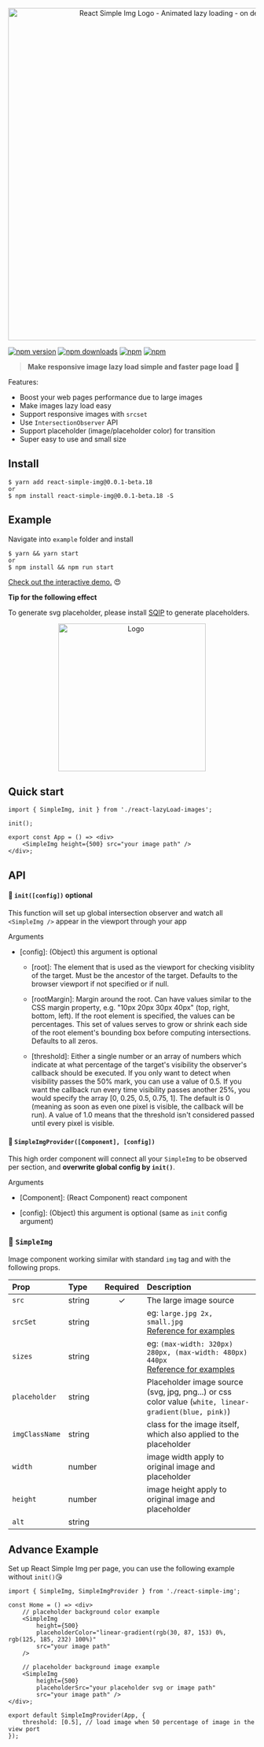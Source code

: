 <p align="center">
    <img width="675" src="https://raw.githubusercontent.com/bluebill1049/react-simple-img/master/example/src/logo.png" alt="React Simple Img Logo - Animated lazy loading - on demand" />
</p>

[![npm version](https://img.shields.io/npm/v/react-simple-img.svg?style=flat-square)](https://www.npmjs.com/package/react-simple-img)
[![npm downloads](https://img.shields.io/npm/dm/react-simple-img.svg?style=flat-square)](https://www.npmjs.com/package/react-simple-img)
[![npm](https://img.shields.io/npm/dt/react-simple-img.svg?style=flat-square)](https://www.npmjs.com/package/react-simple-img)
[![npm](https://img.shields.io/npm/l/react-simple-img.svg?style=flat-square)](https://www.npmjs.com/package/react-lazyload-image)

> **Make responsive image lazy load simple and faster page load** :clap:

Features:

* Boost your web pages performance due to large images
* Make images lazy load easy
* Support responsive images with `srcset`
* Use `IntersectionObserver` API
* Support placeholder (image/placeholder color) for transition
* Super easy to use and small size

## Install

    $ yarn add react-simple-img@0.0.1-beta.18
    or
    $ npm install react-simple-img@0.0.1-beta.18 -S

## Example

Navigate into `example` folder and install

    $ yarn && yarn start
    or
    $ npm install && npm run start

<a href="https://react-simple-img.herokuapp.com/" target="_blank">Check out the interactive demo.</a> 😍

**Tip for the following effect**

To generate svg placeholder, please install [SQIP](https://github.com/technopagan/sqip/) to generate placeholders.

<p align="center">
    <a href="https://react-simple-img.herokuapp.com/" target="_blank">
        <img width="300" src="https://raw.githubusercontent.com/bluebill1049/react-simple-img/master/example/src/example.gif" alt="Logo" />
    </a>
</p>

## Quick start

    import { SimpleImg, init } from './react-lazyLoad-images';

    init();

    export const App = () => <div>
        <SimpleImg height={500} src="your image path" />
    </div>;

## API

#### 🔗 `init([config])` optional

This function will set up global intersection observer and watch all `<SimpleImg />` appear in the viewport through your
app

Arguments

* [config]: (Object) this argument is optional


     - [root]: The element that is used as the viewport for checking
       visiblity of the target. Must be the ancestor of the target. Defaults
       to the browser viewport if not specified or if null.

     - [rootMargin]: Margin around the root. Can have values similar to the
       CSS margin property, e.g. "10px 20px 30px 40px" (top, right, bottom,
       left). If the root element is specified, the values can be
       percentages. This set of values serves to grow or shrink each side of
       the root element's bounding box before computing intersections.
       Defaults to all zeros.

     - [threshold]: Either a single number or an array of numbers which
       indicate at what percentage of the target's visibility the observer's
       callback should be executed. If you only want to detect when
       visibility passes the 50% mark, you can use a value of 0.5. If you
       want the callback run every time visibility passes another 25%, you
       would specify the array [0, 0.25, 0.5, 0.75, 1]. The default is 0
       (meaning as soon as even one pixel is visible, the callback will be
       run). A value of 1.0 means that the threshold isn't considered passed
       until every pixel is visible.

#### 🔗 `SimpleImgProvider([Component], [config])`

This high order component will connect all your `SimpleImg` to be observed per section, and **overwrite global config by
`init()`**.

Arguments

* [Component]: (React Component) react component

* [config]: (Object) this argument is optional (same as `init` config argument)

### 🔗 `SimpleImg`

Image component working similar with standard `img` tag and with the following props.

| Prop           | Type   | Required | Description                                                                                                                                                                                                        |
| :------------- | :----- | :------: | :----------------------------------------------------------------------------------------------------------------------------------------------------------------------------------------------------------------- |
| `src`          | string |    ✓     | The large image source                                                                                                                                                                                             |
| `srcSet`       | string |          | eg: `large.jpg 2x, small.jpg` <br /><a href="https://developer.mozilla.org/en-US/docs/Learn/HTML/Multimedia_and_embedding/Responsive_images" target="_blank">Reference for examples</a>                            |
| `sizes`        | string |          | eg: `(max-width: 320px) 280px, (max-width: 480px) 440px` <br /><a href="https://developer.mozilla.org/en-US/docs/Learn/HTML/Multimedia_and_embedding/Responsive_images" target="_blank">Reference for examples</a> |
| `placeholder`  | string |          | Placeholder image source (svg, jpg, png...) or css color value (`white, linear-gradient(blue, pink)`)                                                                                                              |
| `imgClassName` | string |          | class for the image itself, which also applied to the placeholder                                                                                                                                                  |
| `width`        | number |          | image width apply to original image and placeholder                                                                                                                                                                |
| `height`       | number |          | image height apply to original image and placeholder                                                                                                                                                               |
| `alt`          | string |          |                                                                                                                                                                                                                    |

## Advance Example

Set up React Simple Img per page, you can use the following example without `init()`😘

    import { SimpleImg, SimpleImgProvider } from './react-simple-img';

    const Home = () => <div>
        // placeholder background color example
        <SimpleImg
            height={500}
            placeholderColor="linear-gradient(rgb(30, 87, 153) 0%, rgb(125, 185, 232) 100%)"
            src="your image path"
        />

        // placeholder background image example
        <SimpleImg
            height={500}
            placeholderSrc="your placeholder svg or image path"
            src="your image path" />
    </div>;

    export default SimpleImgProvider(App, {
        threshold: [0.5], // load image when 50 percentage of image in the view port
    });
